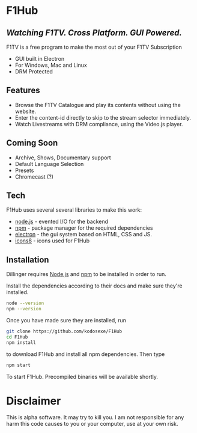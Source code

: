 # F1Hub
## _Watching F1TV. Cross Platform. GUI Powered._

F1TV is a free program to make the most out of your F1TV Subscription

- GUI built in Electron
- For Windows, Mac and Linux
- DRM Protected

## Features

- Browse the F1TV Catalogue and play its contents without using the website.
- Enter the content-id directly to skip to the stream selector immediately.
- Watch Livestreams with DRM compliance, using the Video.js player.

## Coming Soon
- Archive, Shows, Documentary support
- Default Language Selection
- Presets
- Chromecast (?)

## Tech

F1Hub uses several several libraries to make this work:

- [node.js](https://nodejs.org) - evented I/O for the backend
- [npm](https://npmjs.com) - package manager for the required dependencies
- [electron](https://electronjs.org) - the gui system based on HTML, CSS and JS.
- [icons8](https://icons8.de) - icons used for F1Hub

## Installation

Dillinger requires [Node.js](https://nodejs.org/) and [npm](https://npmjs.com) to be installed in order to run.

Install the dependencies according to their docs and make sure they're installed.

```sh
node --version
npm --version
```

Once you have made sure they are installed, run

```sh
git clone https://github.com/kodosexe/F1Hub
cd F1Hub
npm install
```
to download F1Hub and install all npm dependencies. Then type
```sh
npm start
```
To start F1Hub. Precompiled binaries will be available shortly.

# Disclaimer
This is alpha software. It may try to kill you. I am not responsible for any harm this code causes to you or your computer, use at your own risk.